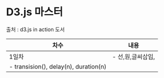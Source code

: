 # D3.js 마스터
출처 : d3.js in action 도서


|차수|내용|
|---|---|
|1일차| - 선,원,글씨삽입,
- transision(), delay(n), duration(n)|

